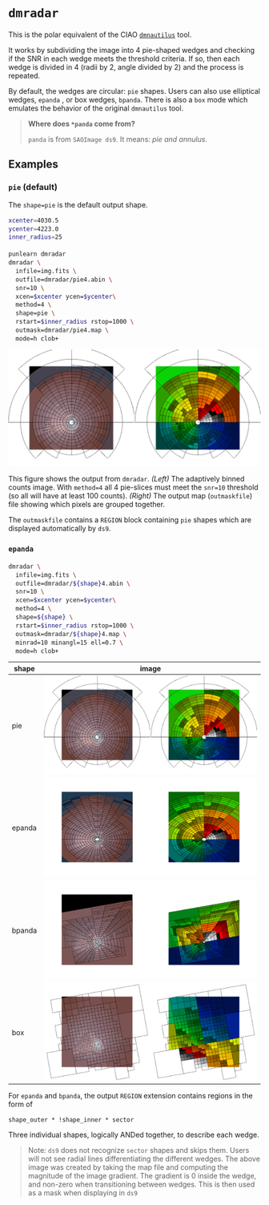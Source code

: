 # `dmradar`

This is the polar equivalent of the CIAO 
[`dmnautilus`](https://cxc.cfa.harvard.edu/ciao/ahelp/dmnautilus.html) 
tool.

It works by subdividing the image into 4 pie-shaped wedges and checking
if the SNR in each wedge meets the threshold criteria.  If so, then each wedge
is divided in 4 (radii by 2, angle divided by 2) and the process is repeated.

By default, the wedges are circular: `pie` shapes.  Users can also
use elliptical wedges, `epanda` , or box wedges, `bpanda`.  There is also
a `box` mode which emulates the behavior of the original `dmnautilus` tool.


> **Where does `*panda` come from?**
> 
> `panda` is from `SAOImage ds9`.  It means: _pie and annulus_.

## Examples

### `pie` (default)

The `shape=pie` is the default output shape.

```bash
xcenter=4030.5
ycenter=4223.0
inner_radius=25

punlearn dmradar
dmradar \
  infile=img.fits \
  outfile=dmradar/pie4.abin \
  snr=10 \
  xcen=$xcenter ycen=$ycenter\
  method=4 \
  shape=pie \
  rstart=$inner_radius rstop=1000 \
  outmask=dmradar/pie4.map \
  mode=h clob+
```

![dmradar output](doc/pie4.abin.png)

This figure shows the output from `dmradar`.  _(Left)_ The adaptively binned
counts image. With `method=4` all 4 pie-slices must meet the `snr=10` threshold
(so all will have at least 100 counts).  _(Right)_ The output map (`outmaskfile`) 
file showing which pixels are grouped together.

The `outmaskfile` contains a `REGION` block containing `pie` shapes which 
are displayed automatically by `ds9`.


### `epanda`


```bash
dmradar \
  infile=img.fits \
  outfile=dmradar/${shape}4.abin \
  snr=10 \
  xcen=$xcenter ycen=$ycenter\
  method=4 \
  shape=${shape} \
  rstart=$inner_radius rstop=1000 \
  outmask=dmradar/${shape}4.map \
  minrad=10 minangl=15 ell=0.7 \
  mode=h clob+
```


| shape     | image                                             |
|-----------|---------------------------------------------------|
| pie       | ![dmradar epanda output](doc/pie4.abin.png)       |
| epanda    | ![dmradar epanda output](doc/epanda4.abin.png)    |
| bpanda    | ![dmradar epanda output](doc/bpanda4.abin.png)    |
| box       | ![dmradar epanda output](doc/box4.abin.png)       |




For `epanda` and `bpanda`, the output `REGION` extension contains regions in the form of

    shape_outer * !shape_inner * sector

Three individual shapes, logically ANDed together, to describe each
wedge.


> Note: `ds9` does not recognize `sector` shapes and skips them. Users
> will not see radial lines differentiating the different wedges.
> The above image was created by taking the map file and computing the
> magnitude of the image gradient.  The gradient is 0 inside the wedge, and 
> non-zero when transitioning between wedges. This is then used 
> as a mask when displaying in `ds9`


